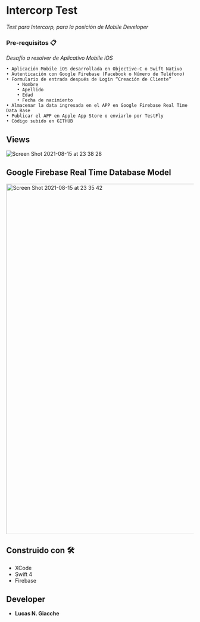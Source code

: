 # Intercorp Test

_Test para Intercorp, para la posición de Mobile Developer_

### Pre-requisitos 📋

_Desafío a resolver de Aplicativo Mobile iOS_

```
• Aplicación Mobile iOS desarrollada en Objective-C o Swift Nativo 
• Autenticación con Google Firebase (Facebook o Número de Teléfono) 
• Formulario de entrada después de Login “Creación de Cliente” 
    • Nombre 
    • Apellido 
    • Edad 
    • Fecha de nacimiento 
• Almacenar la data ingresada en el APP en Google Firebase Real Time Data Base 
• Publicar el APP en Apple App Store o enviarlo por TestFly 
• Código subido en GITHUB
```

## Views
![Screen Shot 2021-08-15 at 23 38 28](https://user-images.githubusercontent.com/19290184/129506604-61684369-1eb4-41f0-93f7-e8080929fe27.png)

## Google Firebase Real Time Database Model
<img width="939" alt="Screen Shot 2021-08-15 at 23 35 42" src="https://user-images.githubusercontent.com/19290184/129506609-019b6db8-6800-4d4d-acc5-c99463c195b4.png">

## Construido con 🛠️

* XCode
* Swift 4
* Firebase

## Developer

* **Lucas N. Giacche**



